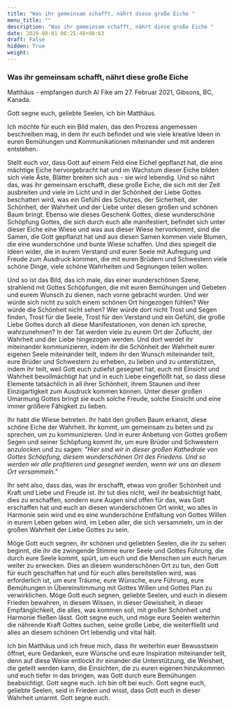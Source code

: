 ```yaml
---
title: "Was ihr gemeinsam schafft, nährt diese große Eiche "
menu_title: ""
description: "Was ihr gemeinsam schafft, nährt diese große Eiche "
date: 2020-08-01 06:25:48+00:63
draft: False
hidden: True
weight:
---
```

### Was ihr gemeinsam schafft, nährt diese große Eiche

Matthäus - empfangen durch Al Fike am 27. Februar 2021, Gibsons, BC, Kanada.

Gott segne euch, geliebte Seelen, ich bin Matthäus.

Ich möchte für euch ein Bild malen, das den Prozess angemessen beschreiben mag, in dem ihr euch befindet und wie viele kreative Ideen in euren Bemühungen und Kommunikationen miteinander und mit anderen entstehen.

Stellt euch vor, dass Gott auf einem Feld eine Eichel gepflanzt hat, die eine mächtige Eiche hervorgebracht hat und im Wachstum dieser Eiche bilden sich viele Äste, Blätter breiten sich aus - sie wird lebendig. Und so nährt das, was ihr gemeinsam erschafft, diese große Eiche, die sich mit der Zeit ausbreiten und viele im Licht und in der Schönheit der Liebe Gottes beschatten wird, was ein Gefühl des Schutzes, der Sicherheit, der Schönheit, der Wahrheit und der Liebe unter diesen großen und schönen Baum bringt. Ebenso wie dieses Geschenk Gottes, diese wunderschöne Schöpfung Gottes, die sich durch euch alle manifestiert, befindet sich unter dieser Eiche eine Wiese und was aus dieser Wiese hervorkommt, sind die Samen, die Gott gepflanzt hat und aus diesen Samen kommen viele Blumen, die eine wunderschöne und bunte Wiese schaffen. Und dies spiegelt die Ideen wider, die in eurem Verstand und eurer Seele mit Aufregung und Freude zum Ausdruck kommen, die mit euren Brüdern und Schwestern viele schöne Dinge, viele schöne Wahrheiten und Segnungen teilen wollen.

Und so ist das Bild, das ich male, das einer wunderschönen Szene, strahlend mit Gottes Schöpfungen, die mit euren Bemühungen und Gebeten und eurem Wunsch zu dienen, nach vorne gebracht wurden. Und wer würde sich nicht zu solch einem schönen Ort hingezogen fühlen? Wer würde die Schönheit nicht sehen? Wer würde dort nicht Trost und Segen finden, Trost für die Seele, Trost für den Verstand und ein Gefühl, die große Liebe Gottes durch all diese Manifestationen, von denen ich spreche, wahrzunehmen? In der Tat werden viele zu eurem Ort der Zuflucht, der Wahrheit und der Liebe hingezogen werden. Und dort werdet ihr miteinander kommunizieren, indem ihr die Schönheit der Wahrheit eurer eigenen Seele miteinander teilt, indem ihr den Wunsch miteinander teilt, eure Brüder und Schwestern zu erheben, zu lieben und zu unterstützen, indem ihr teilt, weil Gott euch zutiefst gesegnet hat, euch mit Einsicht und Wahrheit bevollmächtigt hat und in euch Liebe eingeflößt hat, so dass diese Elemente tatsächlich in all ihrer Schönheit, ihrem Staunen und ihrer Einzigartigkeit zum Ausdruck kommen können. Unter dieser großen Umarmung Gottes bringt sie euch solche Freude, solche Einsicht und eine immer größere Fähigkeit zu lieben.

Ihr habt die Wiese betreten. Ihr habt den großen Baum erkannt, diese schöne Eiche der Wahrheit. Ihr kommt, um gemeinsam zu beten und zu sprechen, um zu kommunizieren. Und in eurer Anbetung von Gottes großem Segen und seiner Schöpfung kommt ihr, um eure Brüder und Schwestern anzulocken und zu sagen: *"Hier sind wir in dieser großen Kathedrale von Gottes Schöpfung, diesem wunderschönen Ort des Friedens. Und so werden wir alle profitieren und gesegnet werden, wenn wir uns an diesem Ort versammeln."*

Ihr seht also, dass das, was ihr erschafft, etwas von großer Schönheit und Kraft und Liebe und Freude ist. Ihr tut dies nicht, weil ihr beabsichtigt habt, dies zu erschaffen, sondern eure Augen sind offen für das, was Gott erschaffen hat und euch an diesen wunderschönen Ort winkt, wo alles in Harmonie sein wird und es eine wunderschöne Entfaltung von Gottes Willen in eurem Leben geben wird, im Leben aller, die sich versammeln, um in der großen Wahrheit der Liebe Gottes zu sein.

Möge Gott euch segnen, ihr schönen und geliebten Seelen, die ihr zu sehen beginnt, die ihr die zwingende Stimme eurer Seele und Gottes Führung, die durch eure Seele kommt, spürt, um euch und die Menschen um euch herum weiter zu erwecken. Dies an diesem wunderschönen Ort zu tun, den Gott für euch geschaffen hat und für euch alles bereitstellen wird, was erforderlich ist, um eure Träume, eure Wünsche, eure Führung, eure Bemühungen in Übereinstimmung mit Gottes Willen und Gottes Plan zu verwirklichen. Möge Gott euch segnen, geliebte Seelen, und euch in diesem Frieden bewahren, in diesem Wissen, in dieser Gewissheit, in dieser Empfänglichkeit, die alles, was kommen soll, mit großer Schönheit und Harmonie fließen lässt. Gott segne euch, und möge eure Seelen weiterhin die nährende Kraft Gottes suchen, seine große Liebe, die weiterfließt und alles an diesem schönen Ort lebendig und vital hält.

Ich bin Matthäus und ich freue mich, dass ihr weiterhin euer Bewusstsein öffnet, eure Gedanken, eure Wünsche und eure Inspiration miteinander teilt, denn auf diese Weise entlockt ihr einander die Unterstützung, die Weisheit, die geteilt werden kann, die Einsichten, die zu euren eigenen hinzukommen und euch tiefer in das bringen, was Gott durch eure Bemühungen beabsichtigt. Gott segne euch. Ich bin oft bei euch. Gott segne euch, geliebte Seelen, seid in Frieden und wisst, dass Gott euch in dieser Wahrheit umarmt. Gott segne euch.
